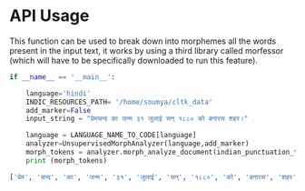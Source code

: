 
# API Usage
This function can be used to break down into morphemes all the words present in the input text, it works by using a third library called morfessor (which will have to be specifically downloaded to run this feature).

```python
if __name__ == '__main__': 

    language='hindi'
    INDIC_RESOURCES_PATH= '/home/soumya/cltk_data'
    add_marker=False
    input_string = "प्रेमचन्द का जन्म ३१ जुलाई सन् १८८० को बनारस शहर।"

    language = LANGUAGE_NAME_TO_CODE[language]
    analyzer=UnsupervisedMorphAnalyzer(language,add_marker)
    morph_tokens = analyzer.morph_analyze_document(indian_punctuation_tokenize_regex(input_string))
    print (morph_tokens)

```


```python
['प्रेम', 'चन्द', 'का', 'जन्म', '३१', 'जुलाई', 'सन्', '१८८०', 'को', 'बनारस', 'शहर', '।']
```

